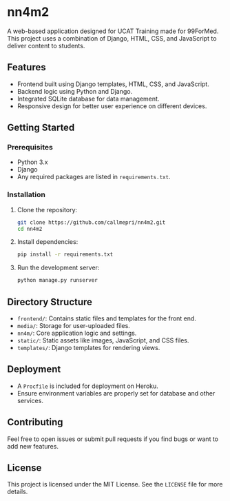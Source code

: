# nn4m2

A web-based application designed for UCAT Training made for 99ForMed. This project uses a combination of Django, HTML, CSS, and JavaScript to deliver content to students.

## Features
- Frontend built using Django templates, HTML, CSS, and JavaScript.
- Backend logic using Python and Django.
- Integrated SQLite database for data management.
- Responsive design for better user experience on different devices.

## Getting Started

### Prerequisites
- Python 3.x
- Django
- Any required packages are listed in `requirements.txt`.

### Installation
1. Clone the repository:
   ```bash
   git clone https://github.com/callmepri/nn4m2.git
   cd nn4m2
   ```
2. Install dependencies:
   ```bash
   pip install -r requirements.txt
   ```
3. Run the development server:
   ```bash
   python manage.py runserver
   ```

## Directory Structure
- `frontend/`: Contains static files and templates for the front end.
- `media/`: Storage for user-uploaded files.
- `nn4m/`: Core application logic and settings.
- `static/`: Static assets like images, JavaScript, and CSS files.
- `templates/`: Django templates for rendering views.

## Deployment
- A `Procfile` is included for deployment on Heroku.
- Ensure environment variables are properly set for database and other services.

## Contributing
Feel free to open issues or submit pull requests if you find bugs or want to add new features.

## License
This project is licensed under the MIT License. See the `LICENSE` file for more details.
